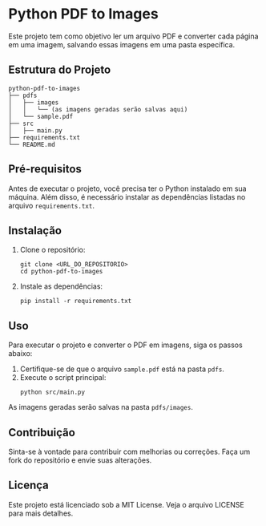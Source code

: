 # Python PDF to Images

Este projeto tem como objetivo ler um arquivo PDF e converter cada página em uma imagem, salvando essas imagens em uma pasta específica.

## Estrutura do Projeto

```
python-pdf-to-images
├── pdfs
│   ├── images
│   │   └── (as imagens geradas serão salvas aqui)
│   └── sample.pdf
├── src
│   ├── main.py
├── requirements.txt
└── README.md
```

## Pré-requisitos

Antes de executar o projeto, você precisa ter o Python instalado em sua máquina. Além disso, é necessário instalar as dependências listadas no arquivo `requirements.txt`.

## Instalação

1. Clone o repositório:
   ```
   git clone <URL_DO_REPOSITORIO>
   cd python-pdf-to-images
   ```

2. Instale as dependências:
   ```
   pip install -r requirements.txt
   ```

## Uso

Para executar o projeto e converter o PDF em imagens, siga os passos abaixo:

1. Certifique-se de que o arquivo `sample.pdf` está na pasta `pdfs`.
2. Execute o script principal:
   ```
   python src/main.py
   ```

As imagens geradas serão salvas na pasta `pdfs/images`.

## Contribuição

Sinta-se à vontade para contribuir com melhorias ou correções. Faça um fork do repositório e envie suas alterações.

## Licença

Este projeto está licenciado sob a MIT License. Veja o arquivo LICENSE para mais detalhes.